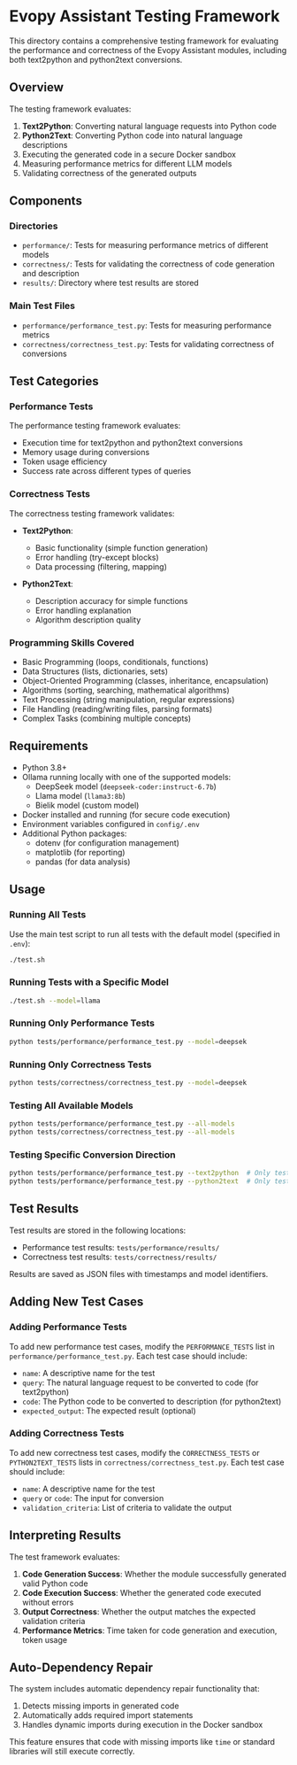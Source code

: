 # Evopy Assistant Testing Framework

This directory contains a comprehensive testing framework for evaluating the performance and correctness of the Evopy Assistant modules, including both text2python and python2text conversions.

## Overview

The testing framework evaluates:
1. **Text2Python**: Converting natural language requests into Python code
2. **Python2Text**: Converting Python code into natural language descriptions
3. Executing the generated code in a secure Docker sandbox
4. Measuring performance metrics for different LLM models
5. Validating correctness of the generated outputs

## Components

### Directories
- `performance/`: Tests for measuring performance metrics of different models
- `correctness/`: Tests for validating the correctness of code generation and description
- `results/`: Directory where test results are stored

### Main Test Files
- `performance/performance_test.py`: Tests for measuring performance metrics
- `correctness/correctness_test.py`: Tests for validating correctness of conversions

## Test Categories

### Performance Tests
The performance testing framework evaluates:

- Execution time for text2python and python2text conversions
- Memory usage during conversions
- Token usage efficiency
- Success rate across different types of queries

### Correctness Tests
The correctness testing framework validates:

- **Text2Python**:
  - Basic functionality (simple function generation)
  - Error handling (try-except blocks)
  - Data processing (filtering, mapping)

- **Python2Text**:
  - Description accuracy for simple functions
  - Error handling explanation
  - Algorithm description quality

### Programming Skills Covered
- Basic Programming (loops, conditionals, functions)
- Data Structures (lists, dictionaries, sets)
- Object-Oriented Programming (classes, inheritance, encapsulation)
- Algorithms (sorting, searching, mathematical algorithms)
- Text Processing (string manipulation, regular expressions)
- File Handling (reading/writing files, parsing formats)
- Complex Tasks (combining multiple concepts)

## Requirements

- Python 3.8+
- Ollama running locally with one of the supported models:
  - DeepSeek model (`deepseek-coder:instruct-6.7b`)
  - Llama model (`llama3:8b`)
  - Bielik model (custom model)
- Docker installed and running (for secure code execution)
- Environment variables configured in `config/.env`
- Additional Python packages:
  - dotenv (for configuration management)
  - matplotlib (for reporting)
  - pandas (for data analysis)

## Usage

### Running All Tests

Use the main test script to run all tests with the default model (specified in `.env`):

```bash
./test.sh
```

### Running Tests with a Specific Model

```bash
./test.sh --model=llama
```

### Running Only Performance Tests

```bash
python tests/performance/performance_test.py --model=deepsek
```

### Running Only Correctness Tests

```bash
python tests/correctness/correctness_test.py --model=deepsek
```

### Testing All Available Models

```bash
python tests/performance/performance_test.py --all-models
python tests/correctness/correctness_test.py --all-models
```

### Testing Specific Conversion Direction

```bash
python tests/performance/performance_test.py --text2python  # Only test text2python
python tests/performance/performance_test.py --python2text  # Only test python2text
```

## Test Results

Test results are stored in the following locations:
- Performance test results: `tests/performance/results/`
- Correctness test results: `tests/correctness/results/`

Results are saved as JSON files with timestamps and model identifiers.

## Adding New Test Cases

### Adding Performance Tests

To add new performance test cases, modify the `PERFORMANCE_TESTS` list in `performance/performance_test.py`. Each test case should include:

- `name`: A descriptive name for the test
- `query`: The natural language request to be converted to code (for text2python)
- `code`: The Python code to be converted to description (for python2text)
- `expected_output`: The expected result (optional)

### Adding Correctness Tests

To add new correctness test cases, modify the `CORRECTNESS_TESTS` or `PYTHON2TEXT_TESTS` lists in `correctness/correctness_test.py`. Each test case should include:

- `name`: A descriptive name for the test
- `query` or `code`: The input for conversion
- `validation_criteria`: List of criteria to validate the output

## Interpreting Results

The test framework evaluates:

1. **Code Generation Success**: Whether the module successfully generated valid Python code
2. **Code Execution Success**: Whether the generated code executed without errors
3. **Output Correctness**: Whether the output matches the expected validation criteria
4. **Performance Metrics**: Time taken for code generation and execution, token usage

## Auto-Dependency Repair

The system includes automatic dependency repair functionality that:

1. Detects missing imports in generated code
2. Automatically adds required import statements
3. Handles dynamic imports during execution in the Docker sandbox

This feature ensures that code with missing imports like `time` or standard libraries will still execute correctly.
